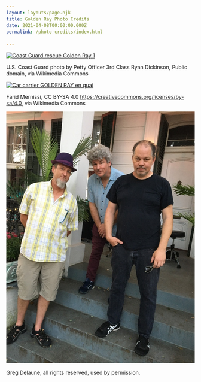 ```yaml
---
layout: layouts/page.njk
title: Golden Ray Photo Credits
date: 2021-04-08T00:00:00.000Z
permalink: /photo-credits/index.html

---
```


<a title="U.S. Coast Guard photo by Petty Officer 3rd Class Ryan Dickinson, Public domain, via Wikimedia Commons" href="https://commons.wikimedia.org/wiki/File:Coast_Guard_rescue_Golden_Ray_1.jpg"><img width="512" alt="Coast Guard rescue Golden Ray 1" src="https://upload.wikimedia.org/wikipedia/commons/thumb/2/27/Coast_Guard_rescue_Golden_Ray_1.jpg/512px-Coast_Guard_rescue_Golden_Ray_1.jpg"></a>

U.S. Coast Guard photo by Petty Officer 3rd Class Ryan Dickinson, Public domain, via Wikimedia Commons

<a title="Farid Mernissi, CC BY-SA 4.0 &lt;https://creativecommons.org/licenses/by-sa/4.0&gt;, via Wikimedia Commons" href="https://commons.wikimedia.org/wiki/File:Car_carrier_GOLDEN_RAY_en_quai.jpg"><img width="512" alt="Car carrier GOLDEN RAY en quai" src="https://upload.wikimedia.org/wikipedia/commons/thumb/3/3f/Car_carrier_GOLDEN_RAY_en_quai.jpg/512px-Car_carrier_GOLDEN_RAY_en_quai.jpg"></a>

Farid Mernissi, CC BY-SA 4.0 https://creativecommons.org/licenses/by-sa/4.0, via Wikimedia Commons

![golden-ray-magazine-st-apr-9-2021-band-pic.jpg](/static/img/golden-ray-magazine-st-apr-9-2021-band-pic.jpg)

Greg Delaune, all rights reserved, used by permission.
